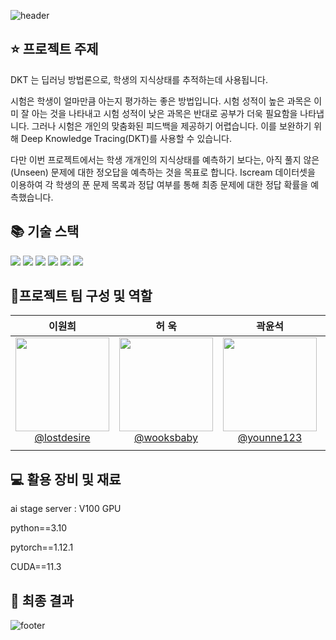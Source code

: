 ![header](https://capsule-render.vercel.app/api?type=waving&color=gradient&height=200&section=header&text=Level2-DKT&desc=RecSys-06&fontSize=40&fontColor=FFFFFF&fontAlignY=40)

## ⭐️ 프로젝트 주제
DKT 는 딥러닝 방법론으로, 학생의 지식상태를 추적하는데 사용됩니다.

시험은 학생이 얼마만큼 아는지 평가하는 좋은 방법입니다. 시험 성적이 높은 과목은 이미 잘 아는 것을 나타내고 시험 성적이 낮은 과목은 반대로 공부가 더욱 필요함을 나타냅니다. 그러나 시험은 개인의 맞춤화된 피드백을 제공하기 어렵습니다. 이를 보완하기 위해 Deep Knowledge Tracing(DKT)를 사용할 수 있습니다.

다만 이번 프로젝트에서는 학생 개개인의 지식상태를 예측하기 보다는, 아직 풀지 않은(Unseen) 문제에 대한 정오답을 예측하는 것을 목표로 합니다. Iscream 데이터셋을 이용하여 각 학생의 푼 문제 목록과 정답 여부를 통해 최종 문제에 대한 정답 확률을 예측했습니다.

## 📚 기술 스택
<img src="https://img.shields.io/badge/Linux-FCC624?style=plastic&logo=Linux&logoColor=white"/> <img src="https://img.shields.io/badge/Ubuntu-E95420?style=plastic&logo=Ubuntu&logoColor=white"/> <img src="https://img.shields.io/badge/VS Code-007ACC?style=plastic&logo=Visual Studio Code&logoColor=white"/> <img src="https://img.shields.io/badge/Python-3776AB?style=plastic&logo=Python&logoColor=white"/> <img src="https://img.shields.io/badge/PyTorch-EE4C2C?style=plastic&logo=PyTorch&logoColor=white"/> <img src="https://img.shields.io/badge/Jupyter-F37626?style=plastic&logo=Jupyter&logoColor=white"/>

## 🤝프로젝트 팀 구성 및 역할
| **이원희** | **허 욱** | **곽윤석** | **조형진** | **김예찬** |
| :------: |  :------: | :------: | :------: | :------: |
| [<img src="https://avatars.githubusercontent.com/u/64073392?v=4" height=150 width=150> <br/> @lostdesire](https://github.com/lostdesire) | [<img src="https://avatars.githubusercontent.com/u/61164286?v=4" height=150 width=150> <br/> @wooksbaby](https://github.com/wooksbaby) | [<img src="https://avatars.githubusercontent.com/u/149780979?v=4" height=150 width=150> <br/> @younne123](https://github.com/younne123) | [<img src="https://avatars.githubusercontent.com/u/149780979?v=4" height=150 width=150> <br/> @whgudwlsdlrm](https://github.com/whgudwlsdlrm) | [<img src="https://avatars.githubusercontent.com/u/149780979?v=4" height=150 width=150> <br/> @yechance7](https://github.com/yechance7) |
|  |  |  |  |  |

## 💻 활용 장비 및 재료

ai stage server : V100 GPU

python==3.10

pytorch==1.12.1 

CUDA==11.3

## 🥇 최종 결과


![footer](https://capsule-render.vercel.app/api?type=waving&color=gradient&height=200&section=footer&text=Thanks%20for%20Reading&fontSize=40&fontColor=FFFFFF&fontAlignY=70) 
